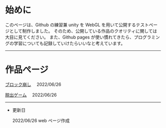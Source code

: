 # 始めに

このページは、Github の練習兼 unity を WebGL を用いて公開するテストページとして制作しました。
そのため、公開している作品のクオリティに関しては大目に見てください。
また、Github pages が使い慣れてきたら、プログラミングの学習についても記録していけたらいいなと考えています。

---

# 作品ぺージ

[ブロック崩し](practice1.md)　 2022/06/26

[脱出ゲーム](practice2.md)　 2022/06/26

---

- 更新日

  2022/06/26 web ページ作成
